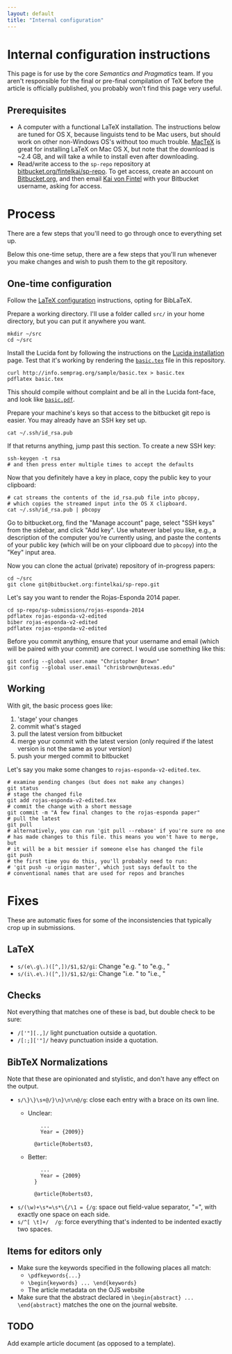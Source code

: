 ```yaml
---
layout: default
title: "Internal configuration"
---
```

# Internal configuration instructions

This page is for use by the core *Semantics and Pragmatics* team.
If you aren't responsible for the final or pre-final compilation of TeX
before the article is officially published, you probably won't find this
page very useful.

## Prerequisites

* A computer with a functional LaTeX installation. The instructions below are tuned for OS X, because linguists tend to be Mac users, but should work on other non-Windows OS's without too much trouble. [MacTeX](https://tug.org/mactex/) is great for installing LaTeX on Mac OS X, but note that the download is ~2.4 GB, and will take a while to install even after downloading.
* Read/write access to the `sp-repo` repository at [bitbucket.org/fintelkai/sp-repo](https://bitbucket.org/fintelkai/sp-repo/). To get access, create an account on [Bitbucket.org](https://bitbucket.org/), and then email [Kai von Fintel](http://kaivonfintel.org/) with your Bitbucket username, asking for access.


# Process

There are a few steps that you'll need to go through once to everything set up.

Below this one-time setup, there are a few steps that you'll run whenever you
make changes and wish to push them to the git repository.

## One-time configuration

Follow the [LaTeX configuration](http://info.semprag.org/basics#latex-configuration)
instructions, opting for BibLaTeX.

Prepare a working directory. I'll use a folder called `src/` in your home
directory, but you can put it anywhere you want.

    mkdir ~/src
    cd ~/src

Install the Lucida font by following the instructions on the
[Lucida installation](/lucida) page. Test that it's working by rendering the
[`basic.tex`](sample/basic.tex) file in this repository.

    curl http://info.semprag.org/sample/basic.tex > basic.tex
    pdflatex basic.tex

This should compile without complaint and be all in the Lucida font-face,
and look like [`basic.pdf`](sample/basic.pdf).

Prepare your machine's keys so that access to the bitbucket git repo is easier.
You may already have an SSH key set up.

    cat ~/.ssh/id_rsa.pub

If that returns anything, jump past this section. To create a new SSH key:

    ssh-keygen -t rsa
    # and then press enter multiple times to accept the defaults

Now that you definitely have a key in place, copy the public key to your
clipboard:

    # cat streams the contents of the id_rsa.pub file into pbcopy,
    # which copies the streamed input into the OS X clipboard.
    cat ~/.ssh/id_rsa.pub | pbcopy

Go to bitbucket.org, find the "Manage account" page, select "SSH keys" from
the sidebar, and click "Add key". Use whatever label you like, e.g., a
description of the computer you're currently using, and paste the contents of
your public key (which will be on your clipboard due to `pbcopy`) into the
"Key" input area.

Now you can clone the actual (private) repository of in-progress papers:

    cd ~/src
    git clone git@bitbucket.org:fintelkai/sp-repo.git

Let's say you want to render the Rojas-Esponda 2014 paper.

    cd sp-repo/sp-submissions/rojas-esponda-2014
    pdflatex rojas-esponda-v2-edited
    biber rojas-esponda-v2-edited
    pdflatex rojas-esponda-v2-edited

Before you commit anything, ensure that your username and email (which will
be paired with your commit) are correct. I would use something like this:

    git config --global user.name "Christopher Brown"
    git config --global user.email "chrisbrown@utexas.edu"


## Working

With git, the basic process goes like:

1. 'stage' your changes
2. commit what's staged
3. pull the latest version from bitbucket
4. merge your commit with the latest version (only required if the latest version is not the same as your version)
5. push your merged commit to bitbucket

Let's say you make some changes to `rojas-esponda-v2-edited.tex`.

    # examine pending changes (but does not make any changes)
    git status
    # stage the changed file
    git add rojas-esponda-v2-edited.tex
    # commit the change with a short message
    git commit -m "A few final changes to the rojas-esponda paper"
    # pull the latest
    git pull
    # alternatively, you can run 'git pull --rebase' if you're sure no one
    # has made changes to this file. this means you won't have to merge, but
    # it will be a bit messier if someone else has changed the file
    git push
    # the first time you do this, you'll probably need to run:
    # 'git push -u origin master', which just says default to the
    # conventional names that are used for repos and branches


# Fixes

These are automatic fixes for some of the inconsistencies that typically crop up in submissions.

## LaTeX

* `s/(e\.g\.)([^,])/$1,$2/gi`: Change "e.g. " to "e.g., "
* `s/(i\.e\.)([^,])/$1,$2/gi`: Change "i.e. " to "i.e., "


## Checks

Not everything that matches one of these is bad, but double check to be sure:

* `/['"][.,]/` light punctuation outside a quotation.
* `/[:;]['"]/` heavy punctuation inside a quotation.


## BibTeX Normalizations

Note that these are opinionated and stylistic, and don't have any effect on the output.

* `s/\}\}\s+@/}\n}\n\n@/g`: close each entry with a brace on its own line.
    + Unclear:

              ...
              Year = {2009}}

            @article{Roberts03,

    + Better:

              ...
              Year = {2009}
            }

            @article{Roberts03,

* `s/(\w)+\s*=\s*\{/\1 = {/g`: space out field-value separator, "=", with exactly one space on each side.
* `s/^[ \t]+/  /g`: force everything that's indented to be indented exactly two spaces.


## Items for editors only

* Make sure the keywords specified in the following places all match:
  - `\pdfkeywords{...}`
  - `\begin{keywords} ... \end{keywords}`
  - The article metadata on the OJS website
* Make sure that the abstract declared in `\begin{abstract} ... \end{abstract}` matches the one on the journal website.

<!--
  I'm leaving these out because the sp.bst should handle it.
  - Use of et al. should be reserved for works by more than 3 authors. [This is controlled by sp.bst and sp.cls - KvF]
  - Unlike years, forthcoming and to appear should be preceded by a comma, e.g., (Smith, forthcoming).
  - Use the full name of authors unless the author is known better by their initials.
  I'm not sure what this means:
  - Include fleqn in documentclass options
-->


## TODO

Add example article document (as opposed to a template).
